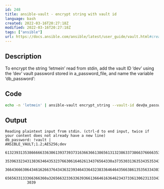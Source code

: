 ```yaml
---
id: 248
title: ansible-vault - encrypt string with vault id
language: bash
created: 2022-03-16T20:27:18Z
modified: 2022-03-16T20:27:18Z
tags: ["ansible"]
url: https://docs.ansible.com/ansible/latest/user_guide/vault.html#creating-encrypted-variables
---
```


## Description

To encrypt the string ‘letmein’ read from stdin, add the vault ID ‘dev’ using the ‘dev’ vault password stored in a_password_file, and name the variable ‘db_password’:

## Code

```bash
echo -n 'letmein' | ansible-vault encrypt_string --vault-id dev@a_password_file --stdin-name 'db_password'
```

## Output

```
Reading plaintext input from stdin. (ctrl-d to end input, twice if your content does not already have a new line)
db_password: !vault |
ANSIBLE_VAULT;1.2;AES256;dev
          61323931353866666336306139373937316366366138656131323863373866376666353364373761
          3539633234313836346435323766306164626134376564330a373530313635343535343133316133
          36643666306434616266376434363239346433643238336464643566386135356334303736353136
          6565633133366366360a326566323363363936613664616364623437336130623133343530333739
          3039
```

<!-- end -->

